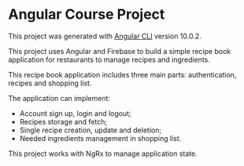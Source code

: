 # Angular Course Project

This project was generated with [Angular CLI](https://github.com/angular/angular-cli) version 10.0.2.

This project uses Angular and Firebase to build a simple recipe book application for restaurants to manage recipes and ingredients.

This recipe book application includes three main parts: authentication, recipes and shopping list.

The application can implement:
* Account sign up, login and logout;
* Recipes storage and fetch;
* Single recipe creation, update and deletion;
* Needed ingredients management in shopping list.

This project works with NgRx to manage application state.
